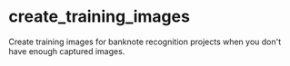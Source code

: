 # create_training_images
Create training images for banknote recognition projects when you don't have enough captured images.
